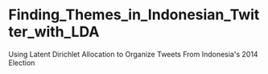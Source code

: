 # Finding_Themes_in_Indonesian_Twitter_with_LDA
Using Latent Dirichlet Allocation to Organize Tweets From Indonesia's 2014 Election
